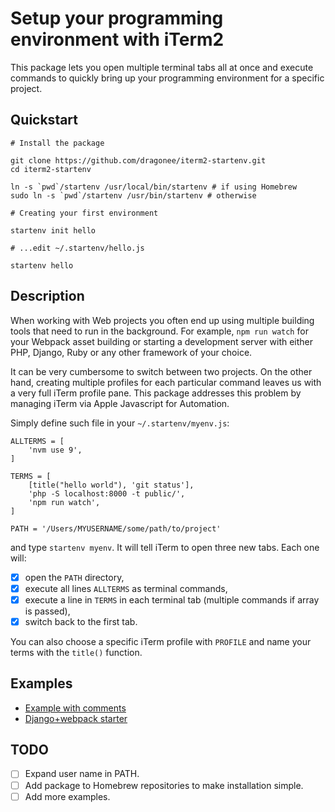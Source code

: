 # Setup your programming environment with iTerm2

This package lets you open multiple terminal tabs all at once and
execute commands to quickly bring up your programming environment for a
specific project.

## Quickstart

```
# Install the package

git clone https://github.com/dragonee/iterm2-startenv.git
cd iterm2-startenv

ln -s `pwd`/startenv /usr/local/bin/startenv # if using Homebrew
sudo ln -s `pwd`/startenv /usr/bin/startenv # otherwise

# Creating your first environment

startenv init hello

# ...edit ~/.startenv/hello.js

startenv hello
```

## Description

When working with Web projects you often end up using multiple building
tools that need to run in the background. For example, `npm run watch`
for your Webpack asset building or starting a development server with
either PHP, Django, Ruby or any other framework of your choice.

It can be very cumbersome to switch between two projects. On the other
hand, creating multiple profiles for each particular command leaves us
with a very full iTerm profile pane. This package addresses this problem
by managing iTerm via Apple Javascript for Automation.

Simply define such file in your `~/.startenv/myenv.js`:

```
ALLTERMS = [
    'nvm use 9',
]

TERMS = [
    [title("hello world"), 'git status'],
    'php -S localhost:8000 -t public/',
    'npm run watch',
]

PATH = '/Users/MYUSERNAME/some/path/to/project'
```

and type `startenv myenv`. It will tell iTerm to open three new tabs.
Each one will:

- [x] open the `PATH` directory, 
- [x] execute all lines `ALLTERMS` as terminal commands,
- [x] execute a line in `TERMS` in each terminal tab (multiple commands if array is passed),
- [x] switch back to the first tab.

You can also choose a specific iTerm profile with `PROFILE` and name
your terms with the `title()` function.

## Examples

- [Example with comments](examples/fullexample.js)
- [Django+webpack starter](examples/django+webpack.js)

## TODO

- [ ] Expand user name in PATH.
- [ ] Add package to Homebrew repositories to make installation simple.
- [ ] Add more examples.

<!-- vim: set tw=72: -->
